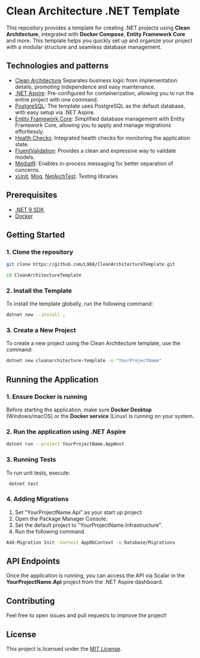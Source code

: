 # Clean Architecture .NET Template

This repository provides a template for creating .NET projects using **Clean Architecture**, integrated with **Docker Compose**, **Entity Framework Core** and more. This template helps you quickly set up and organize your project with a modular structure and seamless database management.

## Technologies and patterns

- [Clean Architecture](https://learn.microsoft.com/en-us/dotnet/architecture/modern-web-apps-azure/common-web-application-architectures#clean-architecture) Separates business logic from implementation details, promoting independence and easy maintenance.
- [.NET Aspire](https://learn.microsoft.com/en-us/dotnet/aspire/): Pre-configured for containerization, allowing you to run the entire project with one command.
- [PostgreSQL](https://www.postgresql.org/): The template uses PostgreSQL as the default database, with easy setup via .NET Aspire.
- [Entity Framework Core](https://docs.microsoft.com/en-us/ef/core/): Simplified database management with Entity Framework Core, allowing you to apply and manage migrations effortlessly.
- [Health Checks](https://www.nuget.org/packages/AspNetCore.HealthChecks.UI.Client): Integrated health checks for monitoring the application state.
- [FluentValidation](https://fluentvalidation.net/): Provides a clean and expressive way to validate models.
- [MediatR](https://github.com/jbogard/MediatR): Enables in-process messaging for better separation of concerns.
- [xUnit](https://xunit.net/), [Moq](https://github.com/moq), [NetArchTest](https://github.com/BenMorris/NetArchTest): Testing libraries

## Prerequisites

- [.NET 9 SDK](https://dotnet.microsoft.com/download/dotnet/9.0)
- [Docker](https://www.docker.com/get-started)

## Getting Started

### 1. Clone the repository

```bash
git clone https://github.com/L968/CleanArchitectureTemplate.git

cd CleanArchitectureTemplate
```

### 2. Install the Template

To install the template globally, run the following command:

```bash
dotnet new --install .
```

### 3. Create a New Project

To create a new project using the Clean Architecture template, use the command:

```bash
dotnet new cleanarchitecture-template -o "YourProjectName"
```

## Running the Application

### 1. Ensure Docker is running

Before starting the application, make sure **Docker Desktop** (Windows/macOS) or the **Docker service** (Linux) is running on your system.

### 2. Run the application using .NET Aspire

```bash
dotnet run --project YourProjectName.AppHost
```

### 3. Running Tests
To run unit tests, execute:

```bash
 dotnet test
```

### 4. Adding Migrations

1. Set "YourProjectName.Api" as your start up project.
2. Open the Package Manager Console.
3. Set the default project to "YourProjectName.Infrastructure".
4. Run the following command.

```bash
Add-Migration Init -Context AppDbContext -o Database/Migrations
```

## API Endpoints  
Once the application is running, you can access the API via Scalar in the **YourProjectName.Api** project from the .NET Aspire dashboard.  

## Contributing
Feel free to open issues and pull requests to improve the project!

## License
This project is licensed under the [MIT License](LICENSE.txt).
